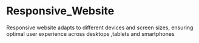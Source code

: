 # Responsive_Website
Responsive website adapts to different devices and screen sizes, ensuring optimal user experience across desktops ,tablets and smartphones
